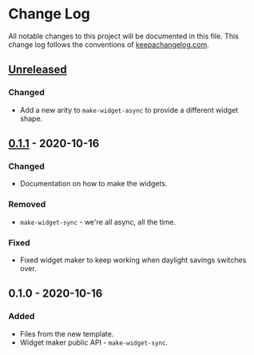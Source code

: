 # Change Log
All notable changes to this project will be documented in this file. This change log follows the conventions of [keepachangelog.com](http://keepachangelog.com/).

## [Unreleased]
### Changed
- Add a new arity to `make-widget-async` to provide a different widget shape.

## [0.1.1] - 2020-10-16
### Changed
- Documentation on how to make the widgets.

### Removed
- `make-widget-sync` - we're all async, all the time.

### Fixed
- Fixed widget maker to keep working when daylight savings switches over.

## 0.1.0 - 2020-10-16
### Added
- Files from the new template.
- Widget maker public API - `make-widget-sync`.

[Unreleased]: https://github.com/your-name/contact-api/compare/0.1.1...HEAD
[0.1.1]: https://github.com/your-name/contact-api/compare/0.1.0...0.1.1
